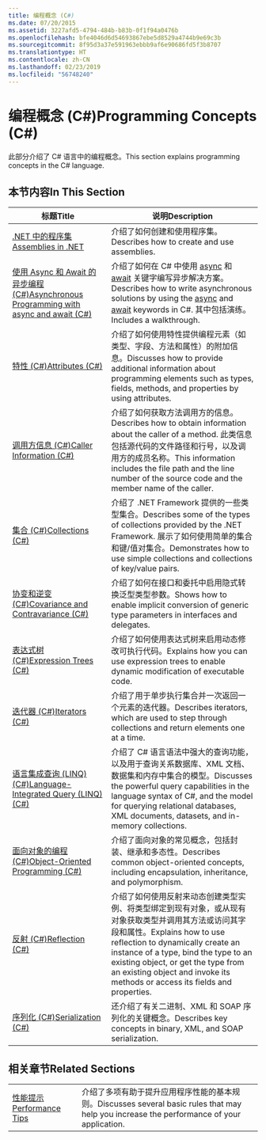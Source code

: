 ```yaml
---
title: 编程概念 (C#)
ms.date: 07/20/2015
ms.assetid: 3227afd5-4794-484b-b83b-0f1f94a0476b
ms.openlocfilehash: bfe4046d6d54693867ebe5d8529a4744b9e69c3b
ms.sourcegitcommit: 8f95d3a37e591963ebbb9af6e90686fd5f3b8707
ms.translationtype: HT
ms.contentlocale: zh-CN
ms.lasthandoff: 02/23/2019
ms.locfileid: "56748240"
---
```

# <a name="programming-concepts-c"></a><span data-ttu-id="a8765-102">编程概念 (C#)</span><span class="sxs-lookup"><span data-stu-id="a8765-102">Programming Concepts (C#)</span></span>
<span data-ttu-id="a8765-103">此部分介绍了 C# 语言中的编程概念。</span><span class="sxs-lookup"><span data-stu-id="a8765-103">This section explains programming concepts in the C# language.</span></span>  
  
## <a name="in-this-section"></a><span data-ttu-id="a8765-104">本节内容</span><span class="sxs-lookup"><span data-stu-id="a8765-104">In This Section</span></span>  
  
|<span data-ttu-id="a8765-105">标题</span><span class="sxs-lookup"><span data-stu-id="a8765-105">Title</span></span>|<span data-ttu-id="a8765-106">说明​​</span><span class="sxs-lookup"><span data-stu-id="a8765-106">Description</span></span>|  
|-----------|-----------------|  
|[<span data-ttu-id="a8765-107">.NET 中的程序集</span><span class="sxs-lookup"><span data-stu-id="a8765-107">Assemblies in .NET</span></span>](../../../standard/assembly/index.md)|<span data-ttu-id="a8765-108">介绍了如何创建和使用程序集。</span><span class="sxs-lookup"><span data-stu-id="a8765-108">Describes how to create and use assemblies.</span></span>|  
|[<span data-ttu-id="a8765-109">使用 Async 和 Await 的异步编程 (C#)</span><span class="sxs-lookup"><span data-stu-id="a8765-109">Asynchronous Programming with async and await (C#)</span></span>](../../../csharp/programming-guide/concepts/async/index.md)|<span data-ttu-id="a8765-110">介绍了如何在 C# 中使用 [async](../../../csharp/language-reference/keywords/async.md) 和 [await](../../../csharp/language-reference/keywords/await.md) 关键字编写异步解决方案。</span><span class="sxs-lookup"><span data-stu-id="a8765-110">Describes how to write asynchronous solutions by using the [async](../../../csharp/language-reference/keywords/async.md) and [await](../../../csharp/language-reference/keywords/await.md) keywords in C#.</span></span> <span data-ttu-id="a8765-111">其中包括演练。</span><span class="sxs-lookup"><span data-stu-id="a8765-111">Includes a walkthrough.</span></span>|  
|[<span data-ttu-id="a8765-112">特性 (C#)</span><span class="sxs-lookup"><span data-stu-id="a8765-112">Attributes (C#)</span></span>](../../../csharp/programming-guide/concepts/attributes/index.md)|<span data-ttu-id="a8765-113">介绍了如何使用特性提供编程元素（如类型、字段、方法和属性）的附加信息。</span><span class="sxs-lookup"><span data-stu-id="a8765-113">Discusses how to provide additional information about programming elements such as types, fields, methods, and properties by using attributes.</span></span>|  
|[<span data-ttu-id="a8765-114">调用方信息 (C#)</span><span class="sxs-lookup"><span data-stu-id="a8765-114">Caller Information (C#)</span></span>](../../../csharp/programming-guide/concepts/caller-information.md)|<span data-ttu-id="a8765-115">介绍了如何获取方法调用方的信息。</span><span class="sxs-lookup"><span data-stu-id="a8765-115">Describes how to obtain information about the caller of a method.</span></span> <span data-ttu-id="a8765-116">此类信息包括源代码的文件路径和行号，以及调用方的成员名称。</span><span class="sxs-lookup"><span data-stu-id="a8765-116">This information includes the file path and the line number of the source code and the member name of the caller.</span></span>|  
|[<span data-ttu-id="a8765-117">集合 (C#)</span><span class="sxs-lookup"><span data-stu-id="a8765-117">Collections (C#)</span></span>](../../../csharp/programming-guide/concepts/collections.md)|<span data-ttu-id="a8765-118">介绍了 .NET Framework 提供的一些类型集合。</span><span class="sxs-lookup"><span data-stu-id="a8765-118">Describes some of the types of collections provided by the .NET Framework.</span></span> <span data-ttu-id="a8765-119">展示了如何使用简单的集合和键/值对集合。</span><span class="sxs-lookup"><span data-stu-id="a8765-119">Demonstrates how to use simple collections and collections of key/value pairs.</span></span>|  
|[<span data-ttu-id="a8765-120">协变和逆变 (C#)</span><span class="sxs-lookup"><span data-stu-id="a8765-120">Covariance and Contravariance (C#)</span></span>](../../../csharp/programming-guide/concepts/covariance-contravariance/index.md)|<span data-ttu-id="a8765-121">介绍了如何在接口和委托中启用隐式转换泛型类型参数。</span><span class="sxs-lookup"><span data-stu-id="a8765-121">Shows how to enable implicit conversion of generic type parameters in interfaces and delegates.</span></span>|  
|[<span data-ttu-id="a8765-122">表达式树 (C#)</span><span class="sxs-lookup"><span data-stu-id="a8765-122">Expression Trees (C#)</span></span>](../../../csharp/programming-guide/concepts/expression-trees/index.md)|<span data-ttu-id="a8765-123">介绍了如何使用表达式树来启用动态修改可执行代码。</span><span class="sxs-lookup"><span data-stu-id="a8765-123">Explains how you can use expression trees to enable dynamic modification of executable code.</span></span>|  
|[<span data-ttu-id="a8765-124">迭代器 (C#)</span><span class="sxs-lookup"><span data-stu-id="a8765-124">Iterators (C#)</span></span>](../../../csharp/programming-guide/concepts/iterators.md)|<span data-ttu-id="a8765-125">介绍了用于单步执行集合并一次返回一个元素的迭代器。</span><span class="sxs-lookup"><span data-stu-id="a8765-125">Describes iterators, which are used to step through collections and return elements one at a time.</span></span>|  
|[<span data-ttu-id="a8765-126">语言集成查询 (LINQ) (C#)</span><span class="sxs-lookup"><span data-stu-id="a8765-126">Language-Integrated Query (LINQ) (C#)</span></span>](../../../csharp/programming-guide/concepts/linq/index.md)|<span data-ttu-id="a8765-127">介绍了 C# 语言语法中强大的查询功能，以及用于查询关系数据库、XML 文档、数据集和内存中集合的模型。</span><span class="sxs-lookup"><span data-stu-id="a8765-127">Discusses the powerful query capabilities in the language syntax of C#, and the model for querying relational databases, XML documents, datasets, and in-memory collections.</span></span>|  
|[<span data-ttu-id="a8765-128">面向对象的编程 (C#)</span><span class="sxs-lookup"><span data-stu-id="a8765-128">Object-Oriented Programming (C#)</span></span>](../../../csharp/programming-guide/concepts/object-oriented-programming.md)|<span data-ttu-id="a8765-129">介绍了面向对象的常见概念，包括封装、继承和多态性。</span><span class="sxs-lookup"><span data-stu-id="a8765-129">Describes common object-oriented concepts, including encapsulation, inheritance, and polymorphism.</span></span>|  
|[<span data-ttu-id="a8765-130">反射 (C#)</span><span class="sxs-lookup"><span data-stu-id="a8765-130">Reflection (C#)</span></span>](../../../csharp/programming-guide/concepts/reflection.md)|<span data-ttu-id="a8765-131">介绍了如何使用反射来动态创建类型实例、将类型绑定到现有对象，或从现有对象获取类型并调用其方法或访问其字段和属性。</span><span class="sxs-lookup"><span data-stu-id="a8765-131">Explains how to use reflection to dynamically create an instance of a type, bind the type to an existing object, or get the type from an existing object and invoke its methods or access its fields and properties.</span></span>|  
|[<span data-ttu-id="a8765-132">序列化 (C#)</span><span class="sxs-lookup"><span data-stu-id="a8765-132">Serialization (C#)</span></span>](../../../csharp/programming-guide/concepts/serialization/index.md)|<span data-ttu-id="a8765-133">还介绍了有关二进制、XML 和 SOAP 序列化的关键概念。</span><span class="sxs-lookup"><span data-stu-id="a8765-133">Describes key concepts in binary, XML, and SOAP serialization.</span></span>|  
  
## <a name="related-sections"></a><span data-ttu-id="a8765-134">相关章节</span><span class="sxs-lookup"><span data-stu-id="a8765-134">Related Sections</span></span>  
  
|||  
|---|---|  
|[<span data-ttu-id="a8765-135">性能提示</span><span class="sxs-lookup"><span data-stu-id="a8765-135">Performance Tips</span></span>](../../../../docs/framework/performance/performance-tips.md) | <span data-ttu-id="a8765-136">介绍了多项有助于提升应用程序性能的基本规则。</span><span class="sxs-lookup"><span data-stu-id="a8765-136">Discusses several basic rules that may help you increase the performance of your application.</span></span>|
